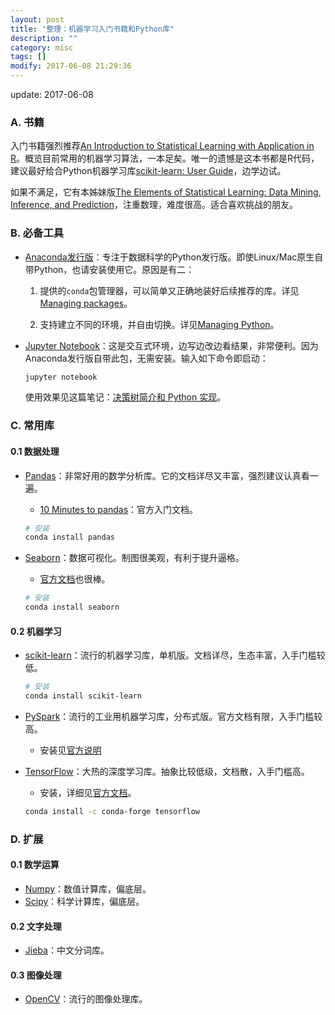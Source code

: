 ```yaml
---
layout: post
title: "整理：机器学习入门书籍和Python库"
description: ""
category: misc
tags: []
modify: 2017-06-08 21:29:36
---
```


update: 2017-06-08




### A. 书籍

入门书籍强烈推荐[An Introduction to Statistical Learning with Application in R](http://www-bcf.usc.edu/~gareth/ISL/data.html)。概览目前常用的机器学习算法，一本足矣。唯一的遗憾是这本书都是R代码，建议最好给合Python机器学习库[scikit-learn: User Guide](http://scikit-learn.org/stable/user_guide.html)，边学边试。

如果不满足，它有本姊妹版[The Elements of Statistical Learning: Data Mining, Inference, and Prediction](http://statweb.stanford.edu/~tibs/ElemStatLearn/)，注重数理，难度很高。适合喜欢挑战的朋友。


### B. 必备工具

+ [Anaconda发行版](https://www.continuum.io/downloads)：专注于数据科学的Python发行版。即使Linux/Mac原生自带Python，也请安装使用它。原因是有二：

  1. 提供的`conda`包管理器，可以简单又正确地装好后续推荐的库。详见[Managing packages](https://conda.io/docs/using/pkgs.html)。

  2. 支持建立不同的环境，并自由切换。详见[Managing Python](https://conda.io/docs/py2or3.html)。

+ [Jupyter Notebook](http://jupyter.org/)：这是交互式环境，边写边改边看结果，非常便利。因为Anaconda发行版自带此包，无需安装。输入如下命令即启动：

  ```bash
  jupyter notebook
  ```

  使用效果见这篇笔记：[决策树简介和 Python 实现](http://nbviewer.jupyter.org/github/facaiy/book_notes/blob/master/machine_learning/tree/decision_tree/demo.ipynb)。


### C. 常用库

#### 0.1 数据处理

+ [Pandas](http://pandas.pydata.org/)：非常好用的数学分析库。它的文档详尽又丰富，强烈建议认真看一遍。
  - [10 Minutes to pandas](http://pandas.pydata.org/pandas-docs/stable/10min.html)：官方入门文档。

  ```bash
  # 安装
  conda install pandas
  ```

+ [Seaborn](https://seaborn.pydata.org/)：数据可视化。制图很美观，有利于提升逼格。
  - [官方文档](https://seaborn.pydata.org/tutorial.html)也很棒。

  ```bash
  # 安装
  conda install seaborn
  ```

#### 0.2 机器学习

+ [scikit-learn](http://scikit-learn.org/)：流行的机器学习库，单机版。文档详尽，生态丰富，入手门槛较低。

  ```bash
  # 安装
  conda install scikit-learn
  ```

+ [PySpark](http://spark.apache.org/docs/latest/quick-start.html)：流行的工业用机器学习库，分布式版。官方文档有限，入手门槛较高。
  - 安装见[官方说明](https://spark.apache.org/docs/latest/)

+ [TensorFlow](https://www.tensorflow.org/)：大热的深度学习库。抽象比较低级，文档散，入手门槛高。
  + 安装，详细见[官方文档](https://www.tensorflow.org/install/)。

  ```bash
  conda install -c conda-forge tensorflow
  ```


### D. 扩展

#### 0.1 数学运算

+ [Numpy](http://www.numpy.org/)：数值计算库，偏底层。
+ [Scipy](https://www.scipy.org/)：科学计算库，偏底层。

#### 0.2 文字处理

+ [Jieba](https://github.com/fxsjy/jieba)：中文分词库。

#### 0.3 图像处理

+ [OpenCV](http://opencv.org/)：流行的图像处理库。
